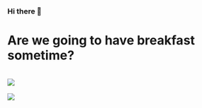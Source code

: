 ### Hi there 👋

<h1>Are we going to have breakfast sometime?</h1>
<br>
<a href="https://github.com/anuraghazra/github-readme-stats">
  <img src="https://github-readme-stats.vercel.app/api/?username=guimaraf&theme=dark"/>
</a>
<br>
<br>
<a href="https://github.com/anuraghazra/github-readme-stats">
  <img src="https://github-readme-stats.vercel.app/api/top-langs/?username=guimaraf&layout=compact&theme=dark"/>
</a>
<br>
<br>
<!--strike></strike-->